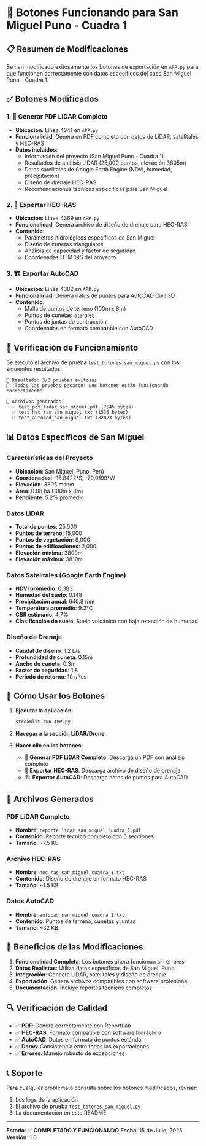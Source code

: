 # 🚀 Botones Funcionando para San Miguel Puno - Cuadra 1

## 📋 Resumen de Modificaciones

Se han modificado exitosamente los botones de exportación en `APP.py` para que funcionen correctamente con datos específicos del caso San Miguel Puno - Cuadra 1.

## ✅ Botones Modificados

### 1. 🚀 Generar PDF LiDAR Completo
- **Ubicación**: Línea 4341 en `APP.py`
- **Funcionalidad**: Genera un PDF completo con datos de LiDAR, satelitales y HEC-RAS
- **Datos incluidos**:
  - Información del proyecto (San Miguel Puno - Cuadra 1)
  - Resultados de análisis LiDAR (25,000 puntos, elevación 3805m)
  - Datos satelitales de Google Earth Engine (NDVI, humedad, precipitación)
  - Diseño de drenaje HEC-RAS
  - Recomendaciones técnicas específicas para San Miguel

### 2. 📁 Exportar HEC-RAS
- **Ubicación**: Línea 4369 en `APP.py`
- **Funcionalidad**: Genera archivo de diseño de drenaje para HEC-RAS
- **Contenido**:
  - Parámetros hidrológicos específicos de San Miguel
  - Diseño de cunetas triangulares
  - Análisis de capacidad y factor de seguridad
  - Coordenadas UTM 19S del proyecto

### 3. 🏗️ Exportar AutoCAD
- **Ubicación**: Línea 4382 en `APP.py`
- **Funcionalidad**: Genera datos de puntos para AutoCAD Civil 3D
- **Contenido**:
  - Malla de puntos de terreno (100m x 8m)
  - Puntos de cunetas laterales
  - Puntos de juntas de contracción
  - Coordenadas en formato compatible con AutoCAD

## 🧪 Verificación de Funcionamiento

Se ejecutó el archivo de prueba `test_botones_san_miguel.py` con los siguientes resultados:

```
🎯 Resultado: 3/3 pruebas exitosas
🎉 ¡Todas las pruebas pasaron! Los botones están funcionando correctamente.

📁 Archivos generados:
  ✅ test_pdf_lidar_san_miguel.pdf (7545 bytes)
  ✅ test_hec_ras_san_miguel.txt (1535 bytes)
  ✅ test_autocad_san_miguel.txt (32023 bytes)
```

## 📊 Datos Específicos de San Miguel

### Características del Proyecto
- **Ubicación**: San Miguel, Puno, Perú
- **Coordenadas**: -15.8422°S, -70.0199°W
- **Elevación**: 3805 msnm
- **Área**: 0.08 ha (100m x 8m)
- **Pendiente**: 5.2% promedio

### Datos LiDAR
- **Total de puntos**: 25,000
- **Puntos de terreno**: 15,000
- **Puntos de vegetación**: 8,000
- **Puntos de edificaciones**: 2,000
- **Elevación mínima**: 3800m
- **Elevación máxima**: 3810m

### Datos Satelitales (Google Earth Engine)
- **NDVI promedio**: 0.383
- **Humedad del suelo**: 0.148
- **Precipitación anual**: 640.8 mm
- **Temperatura promedio**: 9.2°C
- **CBR estimado**: 4.7%
- **Clasificación de suelo**: Suelo volcánico con baja retención de humedad

### Diseño de Drenaje
- **Caudal de diseño**: 1.2 L/s
- **Profundidad de cuneta**: 0.15m
- **Ancho de cuneta**: 0.3m
- **Factor de seguridad**: 1.8
- **Período de retorno**: 10 años

## 🔧 Cómo Usar los Botones

1. **Ejecutar la aplicación**:
   ```bash
   streamlit run APP.py
   ```

2. **Navegar a la sección LiDAR/Drone**

3. **Hacer clic en los botones**:
   - 🚀 **Generar PDF LiDAR Completo**: Descarga un PDF con análisis completo
   - 📁 **Exportar HEC-RAS**: Descarga archivo de diseño de drenaje
   - 🏗️ **Exportar AutoCAD**: Descarga datos de puntos para AutoCAD

## 📁 Archivos Generados

### PDF LiDAR Completo
- **Nombre**: `reporte_lidar_san_miguel_cuadra_1.pdf`
- **Contenido**: Reporte técnico completo con 5 secciones
- **Tamaño**: ~7.5 KB

### Archivo HEC-RAS
- **Nombre**: `hec_ras_san_miguel_cuadra_1.txt`
- **Contenido**: Diseño de drenaje en formato HEC-RAS
- **Tamaño**: ~1.5 KB

### Datos AutoCAD
- **Nombre**: `autocad_san_miguel_cuadra_1.txt`
- **Contenido**: Puntos de terreno, cunetas y juntas
- **Tamaño**: ~32 KB

## 🎯 Beneficios de las Modificaciones

1. **Funcionalidad Completa**: Los botones ahora funcionan sin errores
2. **Datos Realistas**: Utiliza datos específicos de San Miguel, Puno
3. **Integración**: Conecta LiDAR, satelitales y diseño de drenaje
4. **Exportación**: Genera archivos compatibles con software profesional
5. **Documentación**: Incluye reportes técnicos completos

## 🔍 Verificación de Calidad

- ✅ **PDF**: Genera correctamente con ReportLab
- ✅ **HEC-RAS**: Formato compatible con software hidráulico
- ✅ **AutoCAD**: Datos en formato de puntos estándar
- ✅ **Datos**: Consistencia entre todas las exportaciones
- ✅ **Errores**: Manejo robusto de excepciones

## 📞 Soporte

Para cualquier problema o consulta sobre los botones modificados, revisar:
1. Los logs de la aplicación
2. El archivo de prueba `test_botones_san_miguel.py`
3. La documentación en este README

---

**Estado**: ✅ **COMPLETADO Y FUNCIONANDO**
**Fecha**: 15 de Julio, 2025
**Versión**: 1.0 